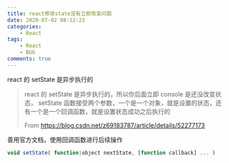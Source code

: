```yaml
---
title: react修改state没有立即改变问题
date: 2020-07-02 08:12:23
categories:  
    - React
tags: 
    - React
    - BUG
comments: true
---
```


react 的 setState 是异步执行的

<!--more-->

> react 的 setState 是异步执行的，所以你后面立即 console 是还没改变状态， setState 函数接受两个参数，一个是一个对象，就是设置的状态，还有一个是一个回调函数，就是设置状态成功之后执行的
>
> 
>
> From <https://blog.csdn.net/z69183787/article/details/52277173>

 

 

善用官方文档，使用回调函数进行后续操作

 ```javascript
void setState( function|object nextState, [function callback] ... )
 ```

